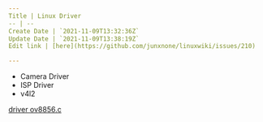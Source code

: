 ```yaml
---
Title | Linux Driver
-- | --
Create Date | `2021-11-09T13:32:36Z`
Update Date | `2021-11-09T13:38:19Z`
Edit link | [here](https://github.com/junxnone/linuxwiki/issues/210)

---
```

- Camera Driver
- ISP Driver
- v4l2


[driver ov8856.c](https://raw.githubusercontent.com/torvalds/linux/master/drivers/media/i2c/ov8856.c ':include :type=code')

